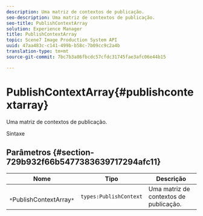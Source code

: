 ```yaml
---
description: Uma matriz de contextos de publicação.
seo-description: Uma matriz de contextos de publicação.
seo-title: PublishContextArray
solution: Experience Manager
title: PublishContextArray
topic: Scene7 Image Production System API
uuid: 47aa483c-c141-499b-b58c-7b09cc9c2a4b
translation-type: tm+mt
source-git-commit: 7bc7b3a86fbcdc57cfdc31745fae3afc06e44b15

---
```



# PublishContextArray{#publishcontextarray}

Uma matriz de contextos de publicação.

Sintaxe

## Parâmetros {#section-729b932f66b5477383639717294afc11}

| Nome | Tipo | Descrição |
|---|---|---|
| ` *`PublishContextArray`*` | `types:PublishContext` | Uma matriz de contextos de publicação. |

